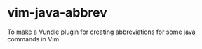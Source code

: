 # vim-java-abbrev

To make a Vundle plugin for creating abbreviations for some java commands in Vim.
